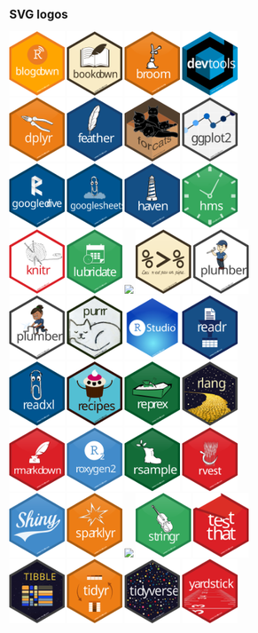 
## SVG logos

<a href="blogdown.svg"><img src="blogdown.svg" width="100"></a>
<a href="bookdown.svg"><img src="bookdown.svg" width="100"></a>
<a href="broom.svg"><img src="broom.svg" width="100"></a>
<a href="devtools.svg"><img src="devtools.svg" width="100"></a>
<a href="dplyr.svg"><img src="dplyr.svg" width="100"></a>
<a href="feather.svg"><img src="feather.svg" width="100"></a>
<a href="forcats.svg"><img src="forcats.svg" width="100"></a>
<a href="ggplot2.svg"><img src="ggplot2.svg" width="100"></a>
<a href="googledrive.svg"><img src="googledrive.svg" width="100"></a>
<a href="googlesheets.svg"><img src="googlesheets.svg" width="100"></a>
<a href="haven.svg"><img src="haven.svg" width="100"></a>
<a href="hms.svg"><img src="hms.svg" width="100"></a>
<a href="knitr.svg"><img src="knitr.svg" width="100"></a>
<a href="lubridate.svg"><img src="lubridate.svg" width="100"></a>
<a href="master of the tidyverse.svg"><img src="master of the tidyverse.svg" width="100"></a>
<a href="pipe.svg"><img src="pipe.svg" width="100"></a>
<a href="plumber-male.svg"><img src="plumber-male.svg" width="100"></a>
<a href="plummer-female.svg"><img src="plummer-female.svg" width="100"></a>
<a href="purrr.svg"><img src="purrr.svg" width="100"></a>
<a href="R Studio.svg"><img src="R Studio.svg" width="100"></a>
<a href="readr.svg"><img src="readr.svg" width="100"></a>
<a href="readxl.svg"><img src="readxl.svg" width="100"></a>
<a href="recipes.svg"><img src="recipes.svg" width="100"></a>
<a href="reprex.svg"><img src="reprex.svg" width="100"></a>
<a href="rlang.svg"><img src="rlang.svg" width="100"></a>
<a href="rmarkdown.svg"><img src="rmarkdown.svg" width="100"></a>
<a href="roxygen2.svg"><img src="roxygen2.svg" width="100"></a>
<a href="rsample.svg"><img src="rsample.svg" width="100"></a>
<a href="rvest.svg"><img src="rvest.svg" width="100"></a>
<a href="shiny.svg"><img src="shiny.svg" width="100"></a>
<a href="sparklyr.svg"><img src="sparklyr.svg" width="100"></a>
<a href="stanford data lab.svg"><img src="stanford data lab.svg" width="100"></a>
<a href="stringr.svg"><img src="stringr.svg" width="100"></a>
<a href="test that.svg"><img src="test that.svg" width="100"></a>
<a href="tibble.svg"><img src="tibble.svg" width="100"></a>
<a href="tidyr.svg"><img src="tidyr.svg" width="100"></a>
<a href="tidyverse.svg"><img src="tidyverse.svg" width="100"></a>
<a href="yardstick.svg"><img src="yardstick.svg" width="100"></a>
